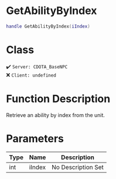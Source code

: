 # GetAbilityByIndex
```lua
handle GetAbilityByIndex(iIndex)
```
# Class
✔️ `Server: CDOTA_BaseNPC`  
❌ `Client: undefined`  

# Function Description
Retrieve an ability by index from the unit.
# Parameters
Type|Name|Description
--|--|--
int|iIndex|No Description Set
